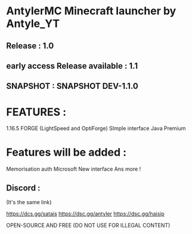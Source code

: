 # AntylerMC Minecraft launcher by Antyle_YT
## Release : 1.0
## early access Release available : 1.1
## SNAPSHOT : SNAPSHOT DEV-1.1.0

# FEATURES : 

1.16.5 FORGE (LightSpeed and OptiForge)
SImple interface
Java Premium

# Features will be added :

Memorisation auth Microsoft
New interface
Ans more !

## Discord : 
(It's the same link)

https://dcs.gg/satais
https://dsc.gg/antyler
https://dsc.gg/haisip



OPEN-SOURCE AND FREE (DO NOT USE FOR ILLEGAL CONTENT)
